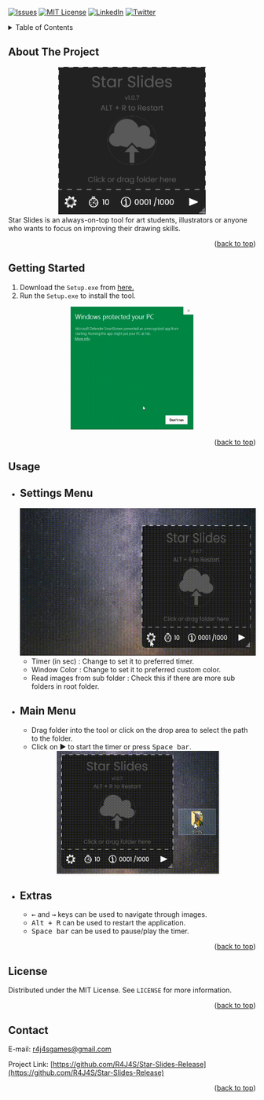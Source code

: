 <div id="top"></div>

<!-- PROJECT SHIELDS -->
[![Issues][issues-shield]][issues-url]
[![MIT License][license-shield]][license-url]
[![LinkedIn][linkedin-shield]][linkedin-url]
[![Twitter][twitter-shield]][twitter-url]

<!-- TABLE OF CONTENTS -->
<details>
  <summary>Table of Contents</summary>
  <ol>
    <li>
      <a href="#about-the-project">About The Project</a>
    </li>
    <li>
      <a href="#getting-started">Getting Started</a>
    </li>
    <li><a href="#usage">Usage</a></li>
    <li><a href="#extras">Extras</a></li>
    <li><a href="#license">License</a></li>
    <li><a href="#contact">Contact</a></li>
  </ol>
</details>

<!-- ABOUT THE PROJECT -->
## About The Project
<div align="center">
  <a href="https://github.com/R4J4S/Star-Slides-Release/releases">
    <img src="Images/demoSS.png" alt="Logo" width="300" height="300">
  </a>
</div>
Star Slides is an always-on-top tool for art students, illustrators or anyone who wants to focus on improving their drawing skills.
<p align="right">(<a href="#top">back to top</a>)</p>




<!-- GETTING STARTED -->
## Getting Started
  1. Download the `Setup.exe` from [here.](https://github.com/R4J4S/Star-Slides-Release/releases)
  2. Run the `Setup.exe` to install the tool.
  <div align = "center">  
    <kbd>
      <img src= "https://github.com/R4J4S/Star-Slides-Release/blob/main/Images/InstallDemo.gif" width = 250 height = 250/>
    </kbd>
  </div>

<p align="right">(<a href="#top">back to top</a>)</p>

<!-- USAGE EXAMPLES -->
## Usage
<ul>
  <li> <h2> Settings Menu</h2>
  <div align = "center">
    <kbd>
      <img src= "https://github.com/R4J4S/Star-Slides-Release/blob/main/Images/SettingsDemo.gif" width = 500 height = 300/>
    </kbd>
  </div>

  <ul>
    <li> Timer (in sec) : Change to set it to preferred timer.
    <li> Window Color : Change to set it to preferred custom color.
    <li> Read images from sub folder : Check this if there are more sub folders in root folder.
  </ul>

  <li> <h2> Main Menu </h2>
  <ul>
    <li> Drag folder into the tool or click on the drop area to select the path to the folder.
    <li> Click on ▶ to start the timer or press <kbd>Space bar</kbd>.
  </ul>
  
  <div align = "center">
  <kbd>
    <img src= "https://github.com/R4J4S/Star-Slides-Release/blob/main/Images/DragFileDemo.gif" width = 330 height = 250/>
  </kbd>
  </div>

<li> <h2> Extras </h2>
  <ul>
    <li> <kbd>←</kbd> and <kbd>→</kbd> keys can be used to navigate through images.
    <li> <kbd>Alt + R</kbd> can be used to restart the application.
    <li> <kbd>Space bar</kbd> can be used to pause/play the timer.
  </ul>
</ul>

<p align="right">(<a href="#top">back to top</a>)</p>

<!-- LICENSE -->
## License

Distributed under the MIT License. See `LICENSE` for more information.

<p align="right">(<a href="#top">back to top</a>)</p>

<!-- CONTACT -->
## Contact

E-mail: r4j4sgames@gmail.com

Project Link: [https://github.com/R4J4S/Star-Slides-Release](https://github.com/R4J4S/Star-Slides-Release)

<p align="right">(<a href="#top">back to top</a>)</p>

<!-- MARKDOWN LINKS & IMAGES -->
<!-- https://www.markdownguide.org/basic-syntax/#reference-style-links -->
[issues-shield]: https://img.shields.io/github/issues/R4J4S/Star-Slides-Release?label=requests&style=for-the-badge
[issues-url]: https://github.com/R4J4S/Star-Slides-Release/issues
[license-shield]: https://img.shields.io/github/license/R4J4S/Star-Slides-Release?color=MIT&style=for-the-badge
[license-url]: https://github.com/R4J4S/Star-Slides-Release/blob/main/LICENSE
[linkedin-shield]: https://img.shields.io/badge/-LinkedIn-black.svg?style=for-the-badge&logo=linkedin&colorB=555
[linkedin-url]: https://www.linkedin.com/in/r4j4s/
[twitter-shield]:https://img.shields.io/badge/-Twitter-black.svg?style=for-the-badge&logo=twitter&colorB=555
[twitter-url]:https://twitter.com/Real_Rajas
